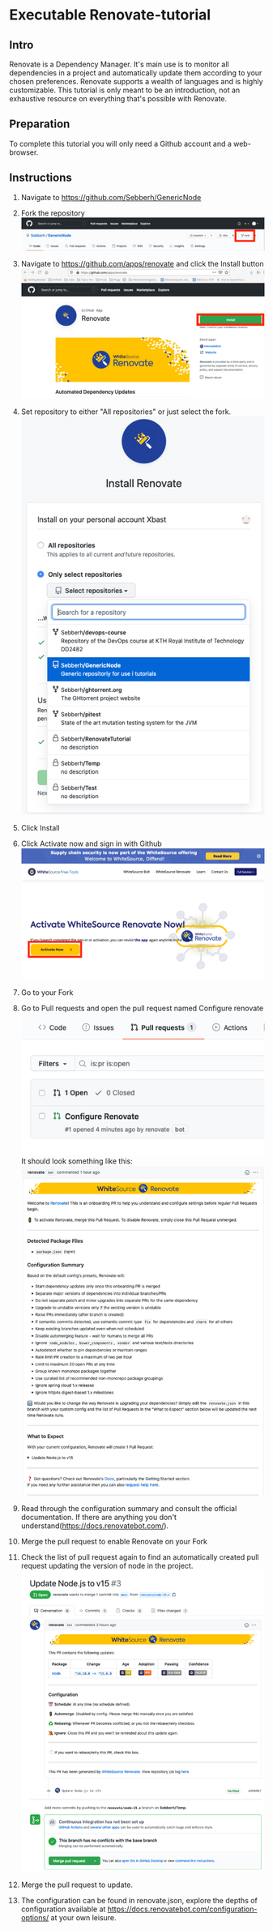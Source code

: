 # Executable Renovate-tutorial

## Intro
Renovate is a Dependency Manager. It's main use is to monitor all dependencies in a project and automatically update them according to your chosen preferences. Renovate supports a wealth of languages and is highly customizable.
This tutorial is only meant to be an introduction, not an exhaustive resource on everything that's possible with Renovate.

## Preparation
To complete this tutorial you will only need a Github account and a web-browser.

## Instructions

1. Navigate to <https://github.com/Sebberh/GenericNode>
2. Fork the repository
![](images/2.png)

3. Navigate to <https://github.com/apps/renovate> and click the Install button
![](images/3.png)
4. Set repository to either "All repositories" or just select the fork.
![](images/4.png)
5. Click Install
6. Click Activate now and sign in with Github
![](images/6a.png)
7. Go to your Fork

8. Go to Pull requests and open the pull request named Configure renovate
![](images/8.png)<br/>
It should look something like this:
![](images/8b.png)
9. Read through the configuration summary and consult the official documentation. If there are anything you don't understand(https://docs.renovatebot.com/).

10. Merge the pull request to enable Renovate on your Fork

11. Check the list of pull request again to find an automatically created pull request updating the version of node in the project.
![](images/11.png)
12. Merge the pull request to update.

13. The configuration can be found in  renovate.json, explore the depths of configuration available at <https://docs.renovatebot.com/configuration-options/> at your own leisure.
